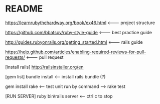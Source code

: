 # README

https://learnrubythehardway.org/book/ex46.html          <--- project structure

https://github.com/bbatsov/ruby-style-guide             <--- best practice guide

http://guides.rubyonrails.org/getting_started.html      <--- rails guide

https://help.github.com/articles/enabling-required-reviews-for-pull-requests/       <--- pull request 

[install rails]
http://railsinstaller.org/en


[gem list]
bundle install                  <-- install rails bundle (?)

gem install rake                <-- test unit run by command -->           rake test


[RUN SERVER]
ruby bin\rails server           <-- ctrl c to stop